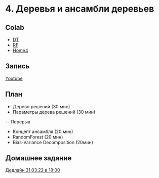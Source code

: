 # 4. Деревья и ансамбли деревьев

## Colab
* [DT](https://colab.research.google.com/github/kokamido/ml2023/blob/master/04-DTandRF/DT.ipynb)
* [RF](https://colab.research.google.com/github/kokamido/ml2023/blob/master/04-DTandRF/RF.ipynb)
* [Home4](https://colab.research.google.com/github/kokamido/ml2023/blob/master/04-DTandRF/HomeDTandRF.ipynb)

## Запись
[Youtube](https://youtu.be/UoY39v1wyMw?feature=shared)

## План
* Дерево решений (30 мин)
* Параметры дерева решений (30 мин)

-- Перерыв
* Концепт ансамбля (20 мин)
* RandomForest (20 мин)
* Bias-Variance Decomposition (20мин)


## Домашнее задание
[Дедлайн 31.03.22 в 18:00](https://ulearn.me/course/ml/Entropiya_i_kriteriy_Dzhini_9fc03076-63cf-4de7-993c-65af47aa2d67)
